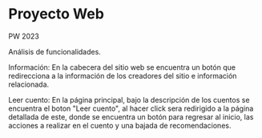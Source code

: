 # Proyecto Web
 PW 2023

 Análisis de funcionalidades.

 Información: En la cabecera del sitio web se encuentra un botón que redirecciona a la información de los creadores del sitio e información relacionada.

 Leer cuento: En la página principal, bajo la descripción de los cuentos se encuentra el boton "Leer cuento", al hacer click sera redirigido
 a la página detallada de este, donde se encuentra un botón para regresar al inicio, las acciones a realizar en el cuento y una bajada de recomendaciones.


